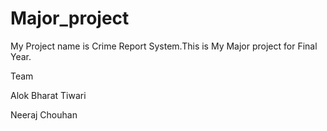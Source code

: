 # Major_project
 My Project name is Crime Report System.This is My Major project for Final Year.

Team

Alok Bharat Tiwari

Neeraj Chouhan
